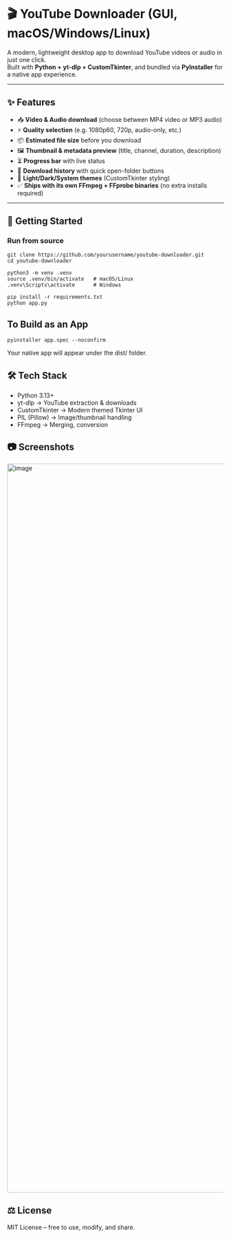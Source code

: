 # 🎬 YouTube Downloader (GUI, macOS/Windows/Linux)

A modern, lightweight desktop app to download YouTube videos or audio in just one click.  
Built with **Python + yt-dlp + CustomTkinter**, and bundled via **PyInstaller** for a native app experience.

---

## ✨ Features

- 📥 **Video & Audio download** (choose between MP4 video or MP3 audio)  
- ⚡ **Quality selection** (e.g. 1080p60, 720p, audio-only, etc.)  
- 📦 **Estimated file size** before you download  
- 🖼️ **Thumbnail & metadata preview** (title, channel, duration, description)  
- ⏳ **Progress bar** with live status  
- 📜 **Download history** with quick open-folder buttons  
- 🎨 **Light/Dark/System themes** (CustomTkinter styling)  
- ✅ **Ships with its own FFmpeg + FFprobe binaries** (no extra installs required)  

---

## 🚀 Getting Started

### Run from source

```
git clone https://github.com/yourusername/youtube-downloader.git
cd youtube-downloader

python3 -m venv .venv
source .venv/bin/activate   # macOS/Linux
.venv\Scripts\activate      # Windows

pip install -r requirements.txt
python app.py
```
## To Build as an App
```
pyinstaller app.spec --noconfirm
```
Your native app will appear under the dist/ folder.

## 🛠️ Tech Stack

- Python 3.13+
- yt-dlp → YouTube extraction & downloads
- CustomTkinter → Modern themed Tkinter UI
- PIL (Pillow) → Image/thumbnail handling
- FFmpeg → Merging, conversion

## 📷 Screenshots
<img width="1764" height="1694" alt="image" src="https://github.com/user-attachments/assets/937126f6-50e2-4367-8346-c39e9c1e0ce5" />


## ⚖️ License
MIT License – free to use, modify, and share.
